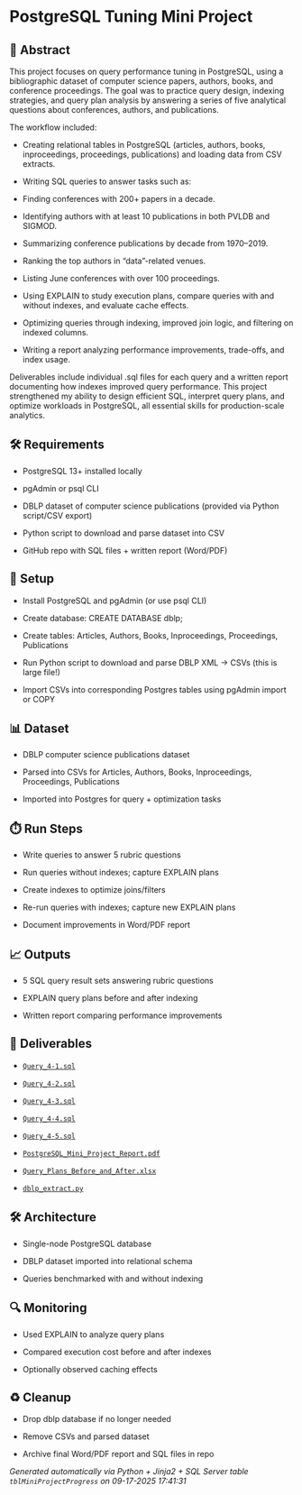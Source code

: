 # PostgreSQL Tuning Mini Project


## 📖 Abstract
This project focuses on query performance tuning in PostgreSQL, using a bibliographic dataset of computer science papers, authors, books, and conference proceedings. The goal was to practice query design, indexing strategies, and query plan analysis by answering a series of five analytical questions about conferences, authors, and publications.

The workflow included:

- Creating relational tables in PostgreSQL (articles, authors, books, inproceedings, proceedings, publications) and loading data from CSV extracts.
- Writing SQL queries to answer tasks such as:
-   Finding conferences with 200+ papers in a decade.
-   Identifying authors with at least 10 publications in both PVLDB and SIGMOD.
-   Summarizing conference publications by decade from 1970–2019.
-   Ranking the top authors in “data”-related venues.
-   Listing June conferences with over 100 proceedings.
- Using EXPLAIN to study execution plans, compare queries with and without indexes, and evaluate cache effects.
- Optimizing queries through indexing, improved join logic, and filtering on indexed columns.
- Writing a report analyzing performance improvements, trade-offs, and index usage.

Deliverables include individual .sql files for each query and a written report documenting how indexes improved query performance. This project strengthened my ability to design efficient SQL, interpret query plans, and optimize workloads in PostgreSQL, all essential skills for production-scale analytics.



## 🛠 Requirements
- PostgreSQL 13+ installed locally
- pgAdmin or psql CLI
- DBLP dataset of computer science publications (provided via Python script/CSV export)
- Python script to download and parse dataset into CSV
- GitHub repo with SQL files + written report (Word/PDF)



## 🧰 Setup
- Install PostgreSQL and pgAdmin (or use psql CLI)
- Create database: CREATE DATABASE dblp;
- Create tables: Articles, Authors, Books, Inproceedings, Proceedings, Publications
- Run Python script to download and parse DBLP XML → CSVs (this is large file!)
- Import CSVs into corresponding Postgres tables using pgAdmin import or COPY



## 📊 Dataset
- DBLP computer science publications dataset
- Parsed into CSVs for Articles, Authors, Books, Inproceedings, Proceedings, Publications
- Imported into Postgres for query + optimization tasks



## ⏱️ Run Steps
- Write queries to answer 5 rubric questions
- Run queries without indexes; capture EXPLAIN plans
- Create indexes to optimize joins/filters
- Re-run queries with indexes; capture new EXPLAIN plans
- Document improvements in Word/PDF report



## 📈 Outputs
- 5 SQL query result sets answering rubric questions
- EXPLAIN query plans before and after indexing
- Written report comparing performance improvements





## 📎 Deliverables

- [`Query_4-1.sql`](./deliverables/Query_4-1.sql)

- [`Query_4-2.sql`](./deliverables/Query_4-2.sql)

- [`Query_4-3.sql`](./deliverables/Query_4-3.sql)

- [`Query_4-4.sql`](./deliverables/Query_4-4.sql)

- [`Query_4-5.sql`](./deliverables/Query_4-5.sql)

- [`PostgreSQL_Mini_Project_Report.pdf`](./deliverables/PostgreSQL_Mini_Project_Report.pdf)

- [`Query_Plans_Before_and_After.xlsx`](./deliverables/Query_Plans_Before_and_After.xlsx)

- [`dblp_extract.py`](./deliverables/dblp_extract.py)




## 🛠️ Architecture
- Single-node PostgreSQL database
- DBLP dataset imported into relational schema
- Queries benchmarked with and without indexing



## 🔍 Monitoring
- Used EXPLAIN to analyze query plans
- Compared execution cost before and after indexes
- Optionally observed caching effects



## ♻️ Cleanup
- Drop dblp database if no longer needed
- Remove CSVs and parsed dataset
- Archive final Word/PDF report and SQL files in repo


*Generated automatically via Python + Jinja2 + SQL Server table `tblMiniProjectProgress` on 09-17-2025 17:41:31*
